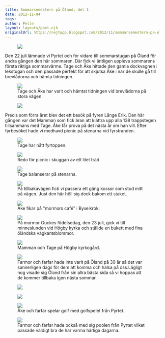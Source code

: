 ```yaml
---
title: Sommarsemestern på Öland, del 1
date: 2012-11-04
tags: 	
author: Pelle
layout: layouts/post.njk
originalUrl: https://nejtupp.blogspot.com/2012/11/sommarsemestern-pa-oland-del-1.html
---
```




<figure>
	<img src="../../../../img/O%CC%88land+-+Allma%CC%88nt-5C5C6540.jpg">
</figure>

Den 22 juli lämnade vi Pyrtet och for vidare till sommarstugan på Öland för andra gången den här sommaren. Där fick vi äntligen uppleva sommarens första riktiga sommarvärme. Tage och Åke hittade den gamla dockvagnen i lekstugan och den passade perfekt för att skjutsa Åke i när de skulle gå till brevlådorna och hämta tidningen.

<figure>
	<img src="../../../../img/O%CC%88land+-+Allma%CC%88nt-5C5C6542.jpg">
	<figcaption>Tage och Åke har varit och hämtat tidningen vid brevlådorna på stora vägen.</figcaption>
</figure>

<figure>
	<img src="../../../../img/O%CC%88land+-+La%CC%8Ange+Erik+och+da%CC%88rkring-5C5C6459.jpg">
</figure>

Precis som förra året blev det ett besök på fyren Långe Erik. Den här gången var det Mamman som fick äran att klättra upp alla 138 trappstegen tillsammans med Tage. Åke får prova på det nästa år om han vill. Efter fyrbesöket hade vi medhavd picnic på stenarna vid fyrstranden.

<figure>
	<img src="../../../../img/O%CC%88land+-+La%CC%8Ange+Erik+och+da%CC%88rkring-5C5C6455.jpg">
	<figcaption>Tage har nått fyrtoppen.</figcaption>
</figure>

<figure>
	<img src="../../../../img/O%CC%88land+-+La%CC%8Ange+Erik+och+da%CC%88rkring-5C5C6436.jpg">
	<figcaption>Redo för picnic i skuggan av ett litet träd.</figcaption>
</figure>

<figure>
	<img src="../../../../img/O%CC%88land+-+La%CC%8Ange+Erik+och+da%CC%88rkring-5C5C6441.jpg">
	<figcaption>Tage balanserar på stenarna.</figcaption>
</figure>

<figure>
	<img src="../../../../img/O%CC%88land+-+La%CC%8Ange+Erik+och+da%CC%88rkring-5C5C6465.jpg">
	<figcaption>På tillbakavägen fick vi passera ett gäng kossor som stod mitt på vägen. Just den här höll sig dock bakom ett staket.</figcaption>
</figure>

<figure>
	<img src="../../../../img/O%CC%88land+-+La%CC%8Ange+Erik+och+da%CC%88rkring-5C5C6474.jpg">
	<figcaption>Åke fikar på "mormors café" i Byxelkrok.</figcaption>
</figure>

<figure>
	<img src="../../../../img/O%CC%88land+-+La%CC%8Ange+Erik+och+da%CC%88rkring-5C5C6481.jpg">
	<figcaption>På mormor Guckes födelsedag, den 23 juli, gick vi till minneslunden vid Högby kyrka och ställde en bukett med fina öländska vägkantsblommor.</figcaption>
</figure>

<figure>
	<img src="../../../../img/O%CC%88land+-+La%CC%8Ange+Erik+och+da%CC%88rkring-5C5C6484.jpg">
	<figcaption>Mamman och Tage på Högby kyrkogård.</figcaption>
</figure>

<figure>
	<img src="../../../../img/O%CC%88land+-+Farmor+och+farfar-5C5C6508.jpg">
	<figcaption>Farmor och farfar hade inte varit på Öland på 30 år så det var sannerligen dags för dem att komma och hälsa på oss.Lägligt nog visade sig Öland från sin allra bästa sida så vi hoppas att de kommer tillbaka igen nästa sommar.</figcaption>
</figure>

<figure>
	<img src="../../../../img/O%CC%88land+-+Farmor+och+farfar-5C5C6518.jpg">
</figure>

<figure>
	<img src="../../../../img/O%CC%88land+-+Farmor+och+farfar-5C5C6490.jpg">
</figure>

<figure>
	<img src="../../../../img/O%CC%88land+-+Farmor+och+farfar-5C5C6485.jpg">
	<figcaption>Åke och farfar spelar golf med golfspelet från Pyrtet.</figcaption>
</figure>

<figure>
	<img src="../../../../img/O%CC%88land+-+Farmor+och+farfar-5C5C6500.jpg">
	<figcaption>Farmor och farfar hade också med sig poolen från Pyrtet vilket passade väldigt bra de här varma härliga dagarna.</figcaption>
</figure>


